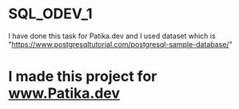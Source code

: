 # SQL_ODEV_1
I have done this task for Patika.dev and I used dataset which is "https://www.postgresqltutorial.com/postgresql-sample-database/"

# I made this project for www.Patika.dev
